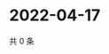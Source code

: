 # 2022-04-17

共 0 条

<!-- BEGIN WEIBO -->
<!-- 最后更新时间 Sun Apr 17 2022 03:12:18 GMT+0800 (China Standard Time) -->

<!-- END WEIBO -->
